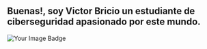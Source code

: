 ## Buenas!, soy Victor Bricio un estudiante de ciberseguridad apasionado por este mundo.
<img src="https://tryhackme-badges.s3.amazonaws.com/briciossj.png" alt="Your Image Badge" />






<!--
**VictorBricioSSJ/VictorBricioSSJ** is a ✨ _special_ ✨ repository because its `README.md` (this file) appears on your GitHub profile.

Here are some ideas to get you started:

- 🔭 I’m currently working on ...
- 🌱 I’m currently learning ...
- 👯 I’m looking to collaborate on ...
- 🤔 I’m looking for help with ...
- 💬 Ask me about ...
- 📫 How to reach me: ...
- 😄 Pronouns: ...
- ⚡ Fun fact: ...
-->
